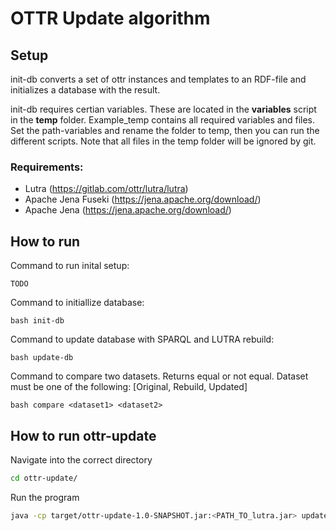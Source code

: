 # OTTR Update algorithm

## Setup
init-db converts a set of ottr instances and templates to an RDF-file and initializes a database with the result. 

init-db requires certian variables. These are located in the **variables** script in the **temp** folder. 
Example_temp contains all required variables and files. Set the path-variables and rename the folder to temp, then you can run the different scripts.
Note that all files in the temp folder will be ignored by git. 

### Requirements:
* Lutra (https://gitlab.com/ottr/lutra/lutra)
* Apache Jena Fuseki (https://jena.apache.org/download/)
* Apache Jena (https://jena.apache.org/download/)

## How to run
Command to run inital setup:
```
TODO
```

Command to initiallize database:
```
bash init-db
```

Command to update database with SPARQL and LUTRA rebuild:
```
bash update-db
```

Command to compare two datasets. Returns equal or not equal. Dataset must be one of the following: [Original, Rebuild, Updated]
```
bash compare <dataset1> <dataset2>
```

## How to run ottr-update
Navigate into the correct directory
```bash
cd ottr-update/
```

Run the program
```bash
java -cp target/ottr-update-1.0-SNAPSHOT.jar:<PATH_TO_lutra.jar> update.ottr.App
```